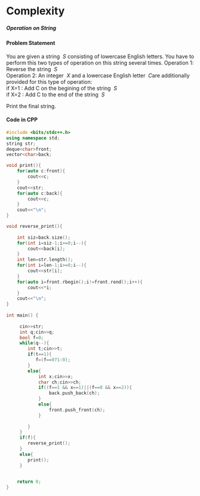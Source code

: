 # Complexity

##### Operation on String

#### Problem Statement
You are given a string $`\ S `$ consisting of lowercase English letters. You have to perform this two types of operation on this string several times.
Operation 1: Reverse the string $`\ S `$ <br/>
Operation 2: An integer $`\ X `$ and a lowercase English letter $`\ C `$​ are additionally provided for this type of operation:   
if X=1 : Add C on the begining of the string $`\ S `$<br/>
if X=2 : Add C to the end of the string $`\ S `$

Print the final string.

#### Code in CPP
```cpp
#include <bits/stdc++.h>
using namespace std;
string str;
deque<char>front;
vector<char>back;

void print(){
    for(auto c:front){
        cout<<c;
    }
    cout<<str;
    for(auto c:back){
        cout<<c;
    }
    cout<<"\n";
}

void reverse_print(){
    
    int siz=back.size();
    for(int i=siz-1;i>=0;i--){
        cout<<back[i];
    }
    int len=str.length();
    for(int i=len-1;i>=0;i--){
        cout<<str[i];
    }
    for(auto i=front.rbegin();i!=front.rend();i++){
        cout<<*i;
    }
    cout<<"\n";
}
     
int main() {
     
     cin>>str;
     int q;cin>>q;
     bool f=0;
     while(q--){
        int t;cin>>t;
        if(t==1){
           f=(f==0?1:0);
        }
        else{
            int x;cin>>x;
            char ch;cin>>ch;
            if((f==1 && x==1)||(f==0 && x==2)){
                back.push_back(ch);
            }
            else{
                front.push_front(ch);
            }
            
        }
     } 
     if(f){
        reverse_print();
     }
     else{
        print();
     }
   

    return 0;
}


```
